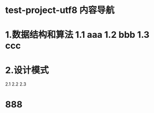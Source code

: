 test-project-utf8 内容导航
==============

1.数据结构和算法
   1.1 aaa
   1.2 bbb
   1.3 ccc
==============

2.设计模式
===
  2.1
  2.2
  2.3

888
==============
